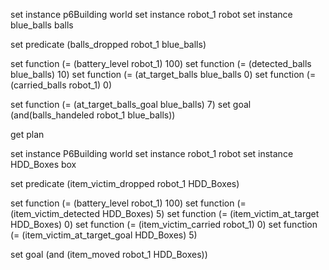 set instance p6Building world
set instance robot_1 robot
set instance blue_balls balls

set predicate (balls_dropped robot_1 blue_balls)

set function (= (battery_level robot_1) 100)
set function (= (detected_balls blue_balls) 10)
set function (= (at_target_balls blue_balls 0)
set function (= (carried_balls robot_1) 0)

set function (= (at_target_balls_goal blue_balls) 7)
set goal (and(balls_handeled robot_1 blue_balls))

get plan



set instance P6Building world
set instance robot_1 robot
set instance HDD_Boxes box

set predicate (item_victim_dropped robot_1 HDD_Boxes)

set function (= (battery_level robot_1) 100)
set function (= (item_victim_detected HDD_Boxes) 5)
set function (= (item_victim_at_target HDD_Boxes) 0)
set function (= (item_victim_carried robot_1) 0)
set function (= (item_victim_at_target_goal HDD_Boxes) 5)

set goal (and (item_moved robot_1 HDD_Boxes))
